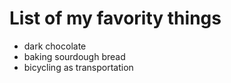 # List of my favority things
- dark chocolate
- baking sourdough bread
- bicycling as transportation
